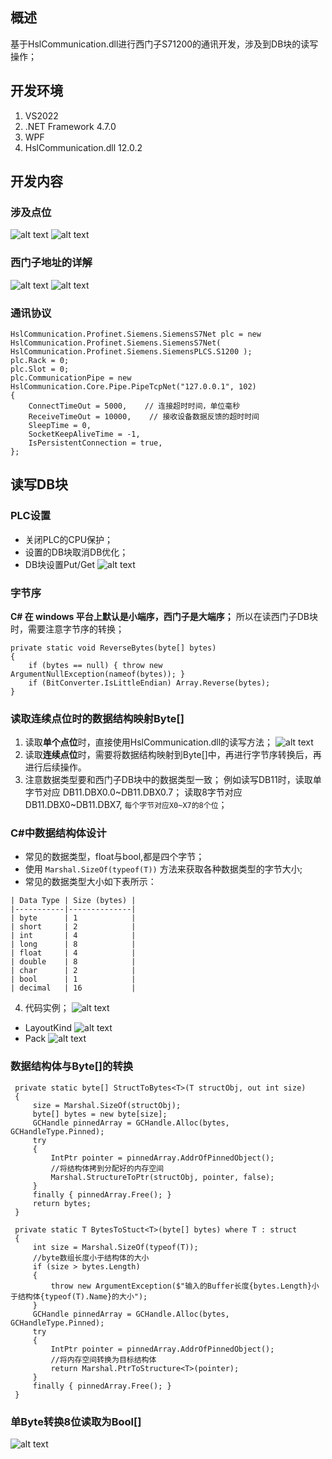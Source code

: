 ## 概述
基于HslCommunication.dll进行西门子S71200的通讯开发，涉及到DB块的读写操作；

## 开发环境
1. VS2022
2. .NET Framework 4.7.0
3. WPF
4. HslCommunication.dll 12.0.2
   
## 开发内容
### 涉及点位
![alt text](assets/20250114--西门子S71200通讯开发/FM离线西门子地址规划_软件IO交互地址.png)
![alt text](assets/20250114--西门子S71200通讯开发/FM离线西门子地址规划_硬件IO交互地址.png)

### 西门子地址的详解
![alt text](assets/20250114--西门子S71200通讯开发/image.png)
![alt text](assets/20250114--西门子S71200通讯开发/image-1.png)

### 通讯协议
```Csharp
HslCommunication.Profinet.Siemens.SiemensS7Net plc = new HslCommunication.Profinet.Siemens.SiemensS7Net( HslCommunication.Profinet.Siemens.SiemensPLCS.S1200 );
plc.Rack = 0;
plc.Slot = 0;
plc.CommunicationPipe = new HslCommunication.Core.Pipe.PipeTcpNet("127.0.0.1", 102)
{
    ConnectTimeOut = 5000,    // 连接超时时间，单位毫秒
    ReceiveTimeOut = 10000,    // 接收设备数据反馈的超时时间
    SleepTime = 0,
    SocketKeepAliveTime = -1,
    IsPersistentConnection = true,
};
```

## 读写DB块
### PLC设置
- 关闭PLC的CPU保护；
- 设置的DB块取消DB优化；
- DB块设置Put/Get
![alt text](assets/20250114--西门子S71200通讯开发/企业微信截图_17365607708796.png)
### 字节序
**C# 在 windows 平台上默认是小端序，西门子是大端序；** 
所以在读西门子DB块时，需要注意字节序的转换；
```Csharp
private static void ReverseBytes(byte[] bytes)
{
    if (bytes == null) { throw new ArgumentNullException(nameof(bytes)); }
    if (BitConverter.IsLittleEndian) Array.Reverse(bytes);
}
```
### 读取连续点位时的数据结构映射Byte[]
1. 读取**单个点位**时，直接使用HslCommunication.dll的读写方法；
   ![alt text](assets/20250114--西门子S71200通讯开发/image-3.png)
2. 读取**连续点位**时，需要将数据结构映射到Byte[]中，再进行字节序转换后，再进行后续操作。
3. 注意数据类型要和西门子DB块中的数据类型一致；
   例如读写DB11时，读取单字节对应 DB11.DBX0.0~DB11.DBX0.7；
   读取8字节对应 DB11.DBX0~DB11.DBX7,
   `每个字节对应X0~X7的8个位`；
### C#中数据结构体设计
   - 常见的数据类型，float与bool,都是四个字节；
   - 使用 `Marshal.SizeOf(typeof(T))` 方法来获取各种数据类型的字节大小;
   - 常见的数据类型大小如下表所示：
  
    | Data Type | Size (bytes) |
    |-----------|--------------|
    | byte      | 1            |
    | short     | 2            |
    | int       | 4            |
    | long      | 8            |
    | float     | 4            |
    | double    | 8            |
    | char      | 2            |
    | bool      | 1            |
    | decimal   | 16           |
4. 代码实例；
![alt text](assets/20250114--西门子S71200通讯开发/image-2.png)
- LayoutKind
![alt text](assets/20250114--西门子S71200通讯开发/image-4.png)
- Pack
![alt text](assets/20250114--西门子S71200通讯开发/image-5.png)

### 数据结构体与Byte[]的转换
```CSharp
 private static byte[] StructToBytes<T>(T structObj, out int size)
 {
     size = Marshal.SizeOf(structObj);
     byte[] bytes = new byte[size];
     GCHandle pinnedArray = GCHandle.Alloc(bytes, GCHandleType.Pinned);
     try
     {
         IntPtr pointer = pinnedArray.AddrOfPinnedObject();
         //将结构体拷到分配好的内存空间
         Marshal.StructureToPtr(structObj, pointer, false);
     }
     finally { pinnedArray.Free(); }
     return bytes;
 }

 private static T BytesToStuct<T>(byte[] bytes) where T : struct
 {
     int size = Marshal.SizeOf(typeof(T));
     //byte数组长度小于结构体的大小
     if (size > bytes.Length)
     {
         throw new ArgumentException($"输入的Buffer长度{bytes.Length}小于结构体{typeof(T).Name}的大小");
     }
     GCHandle pinnedArray = GCHandle.Alloc(bytes, GCHandleType.Pinned);
     try
     {
         IntPtr pointer = pinnedArray.AddrOfPinnedObject();
         //将内存空间转换为目标结构体
         return Marshal.PtrToStructure<T>(pointer);
     }
     finally { pinnedArray.Free(); }
 }
```

### 单Byte转换8位读取为Bool[]
![alt text](assets/20250114--西门子S71200通讯开发/image-6.png)